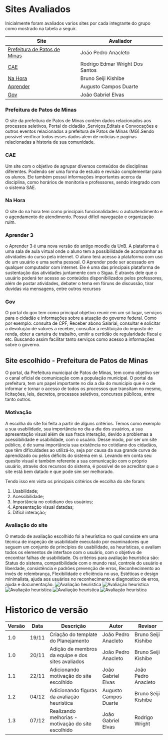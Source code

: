 # Sites Avaliados

Inicialmente foram avaliados varios sites por cada integrante do grupo como mostrado na tabela a seguir.

| Site                                                                | Avaliador                       |
| ------------------------------------------------------------------- | ------------------------------- |
| [Prefeitura de Patos de Minas](http://patosdeminas.mg.gov.br/home/) | João Pedro Anacleto             |
| [CAE](https://sae.unb.br/cae/conteudo/unbfga)                       | Rodrigo Edmar Wright Dos Santos |
| [Na Hora](https://www.nahora.df.gov.br/)                            | Bruno Seiji Kishibe             |
| [Aprender](https://aprender3.unb.br/login/index.php)                | Augusto Campos Duarte           |
| [Gov](https://www.gov.br/pt-br)                                     | João Gabriel Elvas              |

### Prefeitura de Patos de Minas

O site da prefeitura de Patos de Minas contém dados relacionados aos processos seletivos, Portal do cidadão ,Serviços,Editais e Convocações e outros eventos relacionados a prefeitura de Patos de Minas (MG).Sendo possivel verificar todos esses dados alem de noticias e paginas relacionadas a historia de sua comunidade.

### CAE

Um site com o objetivo de agrupar diversos conteúdos de disciplinas diferentes. Podendo ser uma forma de estudo e revisão complementar para os alunos. Ele também possui informações importantes acerca da disciplina, como horários de monitoria e professores, sendo integrado com o sistema SAE.

### Na Hora

O site do na hora tem como principais funcionalidades: o autoatendimento e o agendamento de atendimento. Possui difícil navegação e organização ruim.

### Aprender 3

o Aprender 3 é uma nova versão do antigo moodle da UnB. A plataforma é uma sala de aula virtual onde o aluno tem a possibilidade de acompanhar as atividades do curso pela internet. O aluno terá acesso à plataforma com uso de um usuário e uma senha pessoal. O Aprender pode ser acessado em qualquer computador com internet. Ele é uma das principais plataforma de sustentação das atividades juntamente com o Sigaa. É através dele que o usuário poderá ter acesso ao conteúdos disponibilizados pelos professores, além de postar atividades, debater o tema em fóruns de discussão, tirar duvidas via mensagens, entre outros recursos

### Gov

O portal do gov tem como principal objetivo reunir em um só lugar, serviços para o cidadão e informações sobre a atuação do governo federal. Como por exemplo: consulta de CPF, Receber abono Salarial, consultar e solicitar a devolução de valores a receber, consultar a restituição do imposto de renda, obter a carteira de trabalho, emitir a certidão de regularidade fiscal e etc. Buscando assim facilitar tanto serviços como acesso a informações sobre o governo.

## Site escolhido - Prefeitura de Patos de Minas

O portal, da Prefeitura municipal de Patos de Minas, tem como objetivo ser o canal oficial de
comunicação com a população municipal. O portal da prefeitura, tem um papel importante no
dia a dia do município que é o de informar e tornar o acesso de todos os processos que
transitam no mesmo, licitações, leis, decretos, processos seletivos, concursos públicos, entre
tanto outros.

### Motivação

A escolha do site foi feita a partir de alguns critérios. Temos como exemplo a sua usabilidade, sua importância no dia a dia dos usuários, a sua apresentação visual além de sua fraca interação, devido a problemas a acessibilidade e usabilidade, com o usuário. Desse modo, por ser um site público, é de suma importância sua existência no cotidiano dos cidadãos, que têm dificuldades ao utilizá-lo, seja por causa da sua grande curva de aprendizado ou pelos déficits do sistema em si. Levando em conta seu quesito visual e também referente a sua comunicação com o próprio usuário, através dos recursos do sistema, é possível de se acreditar que o site está bem datado e que pode sim ser melhorado.

Tendo isso em vista os principais critérios de escolha do site foram:

1. Usabilidade;
2. Acessibilidade;
3. Importância no cotidiano dos usuários;
4. Apresentação visual datadas;
5. Difícil interação;

### Avaliação do site

O metodo de avaliação escolhido foi a heurística no qual consiste em uma técnica de inspeção de usabilidade executado por examinadores que seguem um conjunto de princípios de usabilidade, as heurísticas, e avaliam todos os elementos de interface com o usuário, com o objetivo de encontrar falhas de usabilidade. Os critérios para avaliação heurística são: Status do sistema, compatibilidade com o mundo real, controle do usuário e liberdade, consistência e padrões prevenção de erros, Reconhecimento ao invés de relembrança, Flexibilidade e eficiência no uso, Estéticas e design minimalista, ajuda aos usuários no reconhecimento e diagnostico de erros, ajuda e documentação.
![Avaliação heuristica](./assets/Avaliacao1.png)
![Avaliação heuristica](./assets/Avaliacao2.png)
![Avaliação heuristica](./assets/Avaliacao3.png)
![Avaliação heuristica](./assets/Avaliacao4.png)
![Avaliação heuristica](./assets/Avaliacao5.png)

# Historico de versão

| Versão | Data  | Descrição                                          | Autor                 | Revisor             |
| ------ | ----- | -------------------------------------------------- | --------------------- | ------------------- |
| 1.0    | 19/11 | Criação do template do Planejamento                | João Pedro Anacleto   | Bruno Seiji Kishibe |
| 1.0    | 20/11 | Adição de membros da equipe e dos sites avaliados  | João Pedro Anacleto   | Bruno Seiji Kishibe |
| 1.1    | 22/11 | Adicionando motivação do site escolhido            | João Gabriel Elvas    | João Pedro Anacleto |
| 1.2    | 04/12 | Adicionando figuras da avaliação heuristica        | Augusto Campos Duarte | Bruno Seiji Kishibe |
| 1.3    | 07/12 | Realizando melhorias - motivação do site escolhido | João Gabriel Elvas    | Rodrigo Wright      |
